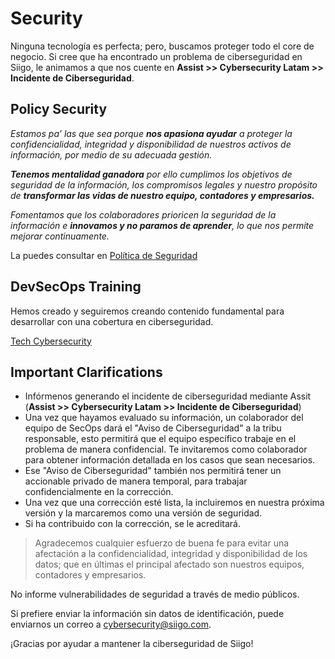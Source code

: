 # Security

Ninguna tecnología es perfecta; pero, buscamos proteger todo el core de negocio. Si cree que ha encontrado un problema de ciberseguridad en Siigo, le animamos a que nos cuente en **Assist >> Cybersecurity Latam >> Incidente de Ciberseguridad**.

## Policy Security
*Estamos pa’ las que sea porque **nos apasiona ayudar** a proteger la confidencialidad, integridad y disponibilidad de nuestros activos de información, por medio de su adecuada gestión.*

***Tenemos mentalidad ganadora*** *por ello cumplimos los objetivos de seguridad de la información, los compromisos legales y nuestro propósito de **transformar las vidas de nuestro equipo, contadores y empresarios.***

*Fomentamos que los colaboradores prioricen la seguridad de la información e **innovamos y no paramos de aprender**, lo que nos permite mejorar continuamente.*

La puedes consultar en [Política de Seguridad](https://www.siigo.com/politicas-de-seguridad/)

## DevSecOps Training

Hemos creado y seguiremos creando contenido fundamental para desarrollar con una cobertura en ciberseguridad.

[Tech Cybersecurity](https://siigomoodle.siigo.com/course/edit.php?id=324)

## Important Clarifications

* Infórmenos generando el incidente de ciberseguridad mediante Assit (**Assist >> Cybersecurity Latam >> Incidente de Ciberseguridad**) 
* Una vez que hayamos evaluado su información, un colaborador del equipo de SecOps dará el "Aviso de Ciberseguridad" a la tribu responsable, esto permitirá que el equipo específico trabaje en el problema de manera confidencial. Te invitaremos como colaborador para obtener información detallada en los casos que sean necesarios.
* Ese "Aviso de Ciberseguridad" también nos permitirá tener un accionable privado de manera temporal, para trabajar confidencialmente en la corrección.
* Una vez que una corrección esté lista, la incluiremos en nuestra próxima versión y la marcaremos como una versión de seguridad.
* Si ha contribuido con la corrección, se le acreditará.

> Agradecemos cualquier esfuerzo de buena fe para evitar una afectación a la confidencialidad, integridad y disponibilidad de los datos; que en últimas el principal afectado son nuestros equipos, contadores y empresarios.

No informe vulnerabilidades de seguridad a través de medio públicos.

Si prefiere enviar la información sin datos de identificación, puede enviarnos un correo a cybersecurity@siigo.com.

¡Gracias por ayudar a mantener la ciberseguridad de Siigo!

